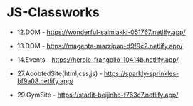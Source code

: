 # JS-Classworks

+ 12.DOM - https://wonderful-salmiakki-051767.netlify.app/

+ 13.DOM - https://magenta-marzipan-d9f9c2.netlify.app/

+ 14.Events - https://heroic-frangollo-10414b.netlify.app/

+ 27.AdobtedSite(html,css,js) - https://sparkly-sprinkles-bf9a08.netlify.app/

+ 29.GymSite - https://starlit-beijinho-f763c7.netlify.app/
